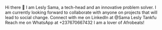 Hi there 👋
I am Lesly Sama, a tech-head and an innovative problem solver.
I am currently looking forward to collaborate with anyone on projects that will lead to social change.
Connect with me on LinkedIn at @Sama Lesly Tankfu
Reach me on WhatsApp at +237670667432
I am a lover of Afrobeats!
